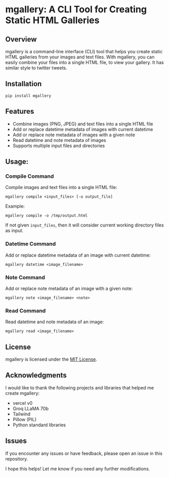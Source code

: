 # mgallery: A CLI Tool for Creating Static HTML Galleries

## Overview

mgallery is a command-line interface (CLI) tool that helps you create static HTML galleries from your images and text files. With mgallery, you can easily combine your files into a single HTML file, to view your gallery. It has similar style to twitter tweets.

## Installation

```
pip install mgallery
```

## Features

- Combine images (PNG, JPEG) and text files into a single HTML file
- Add or replace datetime metadata of images with current datetime
- Add or replace note metadata of images with a given note
- Read datetime and note metadata of images
- Supports multiple input files and directories

## Usage:

### Compile Command

Compile images and text files into a single HTML file:
```
mgallery compile <input_files> [-o output_file]
```

Example:

```
mgallery compile -o /tmp/output.html
```

If not given `input_files`, then it will consider current working directory files as input.

### Datetime Command

Add or replace datetime metadata of an image with current datetime:
```
mgallery datetime <image_filename>
```

### Note Command

Add or replace note metadata of an image with a given note:
```
mgallery note <image_filename> <note>
```

### Read Command

Read datetime and note metadata of an image:
```
mgallery read <image_filename>
```

## License

mgallery is licensed under the [MIT License](https://opensource.org/licenses/MIT).

## Acknowledgments

I would like to thank the following projects and libraries that helped me create mgallery:

- vercel v0
- Groq LLaMA 70b
- Tailwind
- Pillow (PIL)
- Python standard libraries

## Issues

If you encounter any issues or have feedback, please open an issue in this repository.

I hope this helps! Let me know if you need any further modifications.
